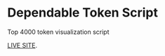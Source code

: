# Dependable Token Script

Top 4000 token visualization script

[LIVE SITE](https://dependable-token.vercel.app).
